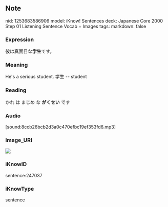 ## Note
nid: 1253683586906
model: iKnow! Sentences
deck: Japanese Core 2000 Step 01 Listening Sentence Vocab + Images
tags: 
markdown: false

### Expression
<!DOCTYPE html>
<title></title>
彼は真面目な<b>学生</b>です。



### Meaning
He's a serious student.
学生 -- student

### Reading
<!DOCTYPE html>
<title></title>
かれ は まじめ な <b>がくせい</b> です



### Audio
[sound:8ccb26bcb2d3a0c470efbc19ef353fd6.mp3]

### Image_URI
<!DOCTYPE html>
<title></title>
<img src="a5a25e8eecb35b11f6bd2629506eec37.jpg">



### iKnowID
sentence:247037

### iKnowType
sentence
